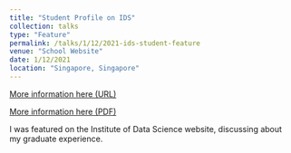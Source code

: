 ```yaml
---
title: "Student Profile on IDS"
collection: talks
type: "Feature"
permalink: /talks/1/12/2021-ids-student-feature
venue: "School Website"
date: 1/12/2021
location: "Singapore, Singapore"
---
```


[More information here (URL)](https://nusgs.nus.edu.sg/student-profile-fiona-anting-tan/)

<a href='https://tanfiona.github.io/files/features/2021_IDS_QnA_Feature.pdf'>More information here (PDF)</a>

I was featured on the Institute of Data Science website, discussing about my graduate experience.
